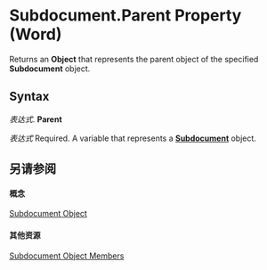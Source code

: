 
# Subdocument.Parent Property (Word)

Returns an  **Object** that represents the parent object of the specified **Subdocument** object.


## Syntax

 _表达式_. **Parent**

 _表达式_ Required. A variable that represents a **[Subdocument](ed966369-34f6-ef0c-d6d6-4c86baff4793.md)** object.


## 另请参阅


#### 概念


[Subdocument Object](ed966369-34f6-ef0c-d6d6-4c86baff4793.md)
#### 其他资源


[Subdocument Object Members](http://msdn.microsoft.com/library/7f30e191-8a01-2565-3a9b-2139733e2f82%28Office.15%29.aspx)